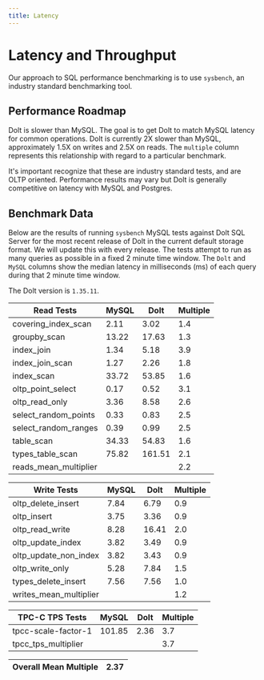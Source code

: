 ```yaml
---
title: Latency
---
```


# Latency and Throughput

Our approach to SQL performance benchmarking is to use `sysbench`, an
industry standard benchmarking tool.

## Performance Roadmap

Dolt is slower than MySQL. The goal is to get Dolt to match 
MySQL latency for common operations. Dolt is currently 2X slower 
than MySQL, approximately 1.5X on writes and 2.5X on reads. The 
`multiple` column represents this relationship with regard to a 
particular benchmark.

It's important recognize that these are industry standard tests, and
are OLTP oriented. Performance results may vary but Dolt is 
generally competitive on latency with MySQL and Postgres.

## Benchmark Data

Below are the results of running `sysbench` MySQL tests against Dolt
SQL Server for the most recent release of Dolt in the current default 
storage format. We will update this with every release. The tests 
attempt to run as many queries as possible in a fixed 2 minute time 
window. The `Dolt` and `MySQL` columns show the median latency in 
milliseconds (ms) of each query during that 2 minute time window.

The Dolt version is `1.35.11`.

<!-- START___DOLT___LATENCY_RESULTS_TABLE -->
|       Read Tests        | MySQL |  Dolt  | Multiple |
|-------------------------|-------|--------|----------|
| covering\_index\_scan   |  2.11 |   3.02 |      1.4 |
| groupby\_scan           | 13.22 |  17.63 |      1.3 |
| index\_join             |  1.34 |   5.18 |      3.9 |
| index\_join\_scan       |  1.27 |   2.26 |      1.8 |
| index\_scan             | 33.72 |  53.85 |      1.6 |
| oltp\_point\_select     |  0.17 |   0.52 |      3.1 |
| oltp\_read\_only        |  3.36 |   8.58 |      2.6 |
| select\_random\_points  |  0.33 |   0.83 |      2.5 |
| select\_random\_ranges  |  0.39 |   0.99 |      2.5 |
| table\_scan             | 34.33 |  54.83 |      1.6 |
| types\_table\_scan      | 75.82 | 161.51 |      2.1 |
| reads\_mean\_multiplier |       |        |      2.2 |

|       Write Tests        | MySQL | Dolt  | Multiple |
|--------------------------|-------|-------|----------|
| oltp\_delete\_insert     |  7.84 |  6.79 |      0.9 |
| oltp\_insert             |  3.75 |  3.36 |      0.9 |
| oltp\_read\_write        |  8.28 | 16.41 |      2.0 |
| oltp\_update\_index      |  3.82 |  3.49 |      0.9 |
| oltp\_update\_non\_index |  3.82 |  3.43 |      0.9 |
| oltp\_write\_only        |  5.28 |  7.84 |      1.5 |
| types\_delete\_insert    |  7.56 |  7.56 |      1.0 |
| writes\_mean\_multiplier |       |       |      1.2 |

|    TPC-C TPS Tests    | MySQL  | Dolt | Multiple |
|-----------------------|--------|------|----------|
| tpcc-scale-factor-1   | 101.85 | 2.36 |      3.7 |
| tpcc\_tps\_multiplier |        |      |      3.7 |

| Overall Mean Multiple | 2.37 |
|-----------------------|------|
<!-- END___DOLT___LATENCY_RESULTS_TABLE -->
<br/>